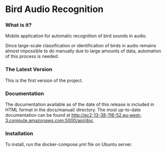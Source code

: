 # Bird Audio Recognition
### What is it?
Mobile application for automatic recognition of bird sounds in audio.

Since large-scale classification or identification of birds in audio remains almost impossible to do manually due to large amounts of data, automation of this process is needed.

### The Latest Version
This is the first version of the project.

### Documentation
The documentation available as of the date of this release is included in HTML format in the docs/manual/ directory.  The most up-to-date documentation can be found at http://ec2-13-38-118-52.eu-west-3.compute.amazonaws.com:5000/api/doc.

### Installation
To install, run the docker-compose.yml file on Ubuntu server.
